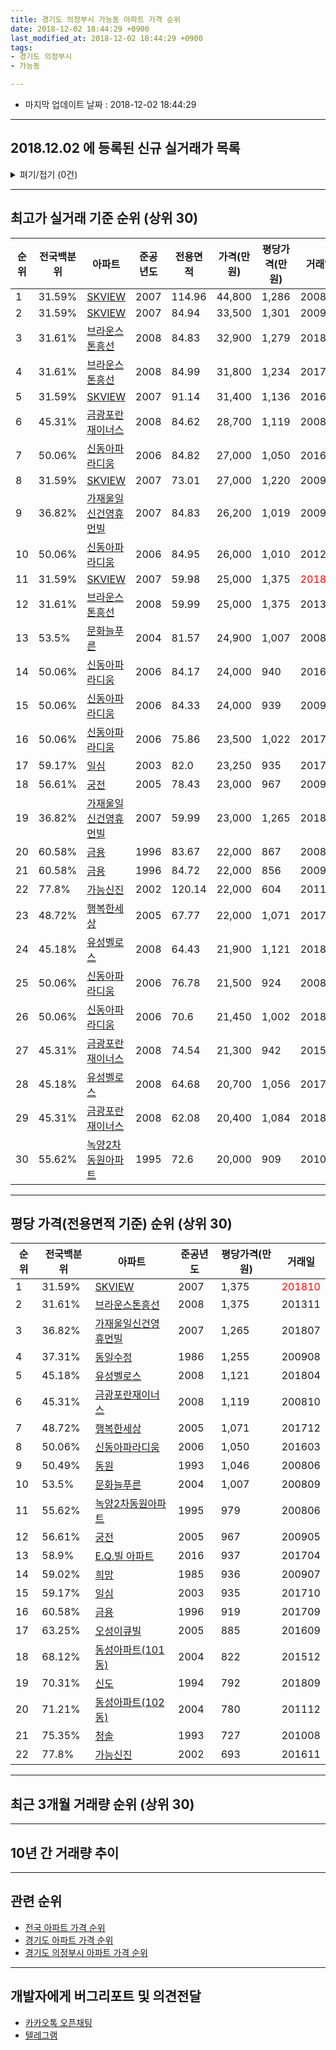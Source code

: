 ```yaml
---
title: 경기도 의정부시 가능동 아파트 가격 순위
date: 2018-12-02 18:44:29 +0900
last_modified_at: 2018-12-02 18:44:29 +0900
tags:
- 경기도 의정부시
- 가능동

---
```


* 마지막 업데이트 날짜 : 2018-12-02 18:44:29

---

## 2018.12.02 에 등록된 신규 실거래가 목록

<details>
<summary>펴기/접기 (0건)</summary>
<div markdown="1">

|아파트|전국백분위|준공년도|전용면적|가격(만원)|평당가격(만원)|거래일|
|---|---|---|---|---|---|---|
|없음|||||||


</div>
</details>

---

## 최고가 실거래 기준 순위 (상위 30)


|순위|전국백분위|아파트|준공년도|전용면적|가격(만원)|평당가격(만원)|거래일|
|---|---|---|---|---|---|---|---|
|1|31.59%|[SKVIEW](https://search.naver.com/search.naver?query=%EA%B2%BD%EA%B8%B0%EB%8F%84+%EC%9D%98%EC%A0%95%EB%B6%80%EC%8B%9C+%EA%B0%80%EB%8A%A5%EB%8F%99+SKVIEW)|2007|114.96|44,800|1,286|200802|
|2|31.59%|[SKVIEW](https://search.naver.com/search.naver?query=%EA%B2%BD%EA%B8%B0%EB%8F%84+%EC%9D%98%EC%A0%95%EB%B6%80%EC%8B%9C+%EA%B0%80%EB%8A%A5%EB%8F%99+SKVIEW)|2007|84.94|33,500|1,301|200911|
|3|31.61%|[브라운스톤흥선](https://search.naver.com/search.naver?query=%EA%B2%BD%EA%B8%B0%EB%8F%84+%EC%9D%98%EC%A0%95%EB%B6%80%EC%8B%9C+%EA%B0%80%EB%8A%A5%EB%8F%99+%EB%B8%8C%EB%9D%BC%EC%9A%B4%EC%8A%A4%ED%86%A4%ED%9D%A5%EC%84%A0)|2008|84.83|32,900|1,279|201809|
|4|31.61%|[브라운스톤흥선](https://search.naver.com/search.naver?query=%EA%B2%BD%EA%B8%B0%EB%8F%84+%EC%9D%98%EC%A0%95%EB%B6%80%EC%8B%9C+%EA%B0%80%EB%8A%A5%EB%8F%99+%EB%B8%8C%EB%9D%BC%EC%9A%B4%EC%8A%A4%ED%86%A4%ED%9D%A5%EC%84%A0)|2008|84.99|31,800|1,234|201708|
|5|31.59%|[SKVIEW](https://search.naver.com/search.naver?query=%EA%B2%BD%EA%B8%B0%EB%8F%84+%EC%9D%98%EC%A0%95%EB%B6%80%EC%8B%9C+%EA%B0%80%EB%8A%A5%EB%8F%99+SKVIEW)|2007|91.14|31,400|1,136|201610|
|6|45.31%|[금광포란재이너스](https://search.naver.com/search.naver?query=%EA%B2%BD%EA%B8%B0%EB%8F%84+%EC%9D%98%EC%A0%95%EB%B6%80%EC%8B%9C+%EA%B0%80%EB%8A%A5%EB%8F%99+%EA%B8%88%EA%B4%91%ED%8F%AC%EB%9E%80%EC%9E%AC%EC%9D%B4%EB%84%88%EC%8A%A4)|2008|84.62|28,700|1,119|200810|
|7|50.06%|[신동아파라디움](https://search.naver.com/search.naver?query=%EA%B2%BD%EA%B8%B0%EB%8F%84+%EC%9D%98%EC%A0%95%EB%B6%80%EC%8B%9C+%EA%B0%80%EB%8A%A5%EB%8F%99+%EC%8B%A0%EB%8F%99%EC%95%84%ED%8C%8C%EB%9D%BC%EB%94%94%EC%9B%80)|2006|84.82|27,000|1,050|201603|
|8|31.59%|[SKVIEW](https://search.naver.com/search.naver?query=%EA%B2%BD%EA%B8%B0%EB%8F%84+%EC%9D%98%EC%A0%95%EB%B6%80%EC%8B%9C+%EA%B0%80%EB%8A%A5%EB%8F%99+SKVIEW)|2007|73.01|27,000|1,220|200912|
|9|36.82%|[가재울일신건영휴먼빌](https://search.naver.com/search.naver?query=%EA%B2%BD%EA%B8%B0%EB%8F%84+%EC%9D%98%EC%A0%95%EB%B6%80%EC%8B%9C+%EA%B0%80%EB%8A%A5%EB%8F%99+%EA%B0%80%EC%9E%AC%EC%9A%B8%EC%9D%BC%EC%8B%A0%EA%B1%B4%EC%98%81%ED%9C%B4%EB%A8%BC%EB%B9%8C)|2007|84.83|26,200|1,019|200910|
|10|50.06%|[신동아파라디움](https://search.naver.com/search.naver?query=%EA%B2%BD%EA%B8%B0%EB%8F%84+%EC%9D%98%EC%A0%95%EB%B6%80%EC%8B%9C+%EA%B0%80%EB%8A%A5%EB%8F%99+%EC%8B%A0%EB%8F%99%EC%95%84%ED%8C%8C%EB%9D%BC%EB%94%94%EC%9B%80)|2006|84.95|26,000|1,010|201205|
|11|31.59%|[SKVIEW](https://search.naver.com/search.naver?query=%EA%B2%BD%EA%B8%B0%EB%8F%84+%EC%9D%98%EC%A0%95%EB%B6%80%EC%8B%9C+%EA%B0%80%EB%8A%A5%EB%8F%99+SKVIEW)|2007|59.98|25,000|1,375|<span style="color:red">201810</span>|
|12|31.61%|[브라운스톤흥선](https://search.naver.com/search.naver?query=%EA%B2%BD%EA%B8%B0%EB%8F%84+%EC%9D%98%EC%A0%95%EB%B6%80%EC%8B%9C+%EA%B0%80%EB%8A%A5%EB%8F%99+%EB%B8%8C%EB%9D%BC%EC%9A%B4%EC%8A%A4%ED%86%A4%ED%9D%A5%EC%84%A0)|2008|59.99|25,000|1,375|201311|
|13|53.5%|[문화늘푸른](https://search.naver.com/search.naver?query=%EA%B2%BD%EA%B8%B0%EB%8F%84+%EC%9D%98%EC%A0%95%EB%B6%80%EC%8B%9C+%EA%B0%80%EB%8A%A5%EB%8F%99+%EB%AC%B8%ED%99%94%EB%8A%98%ED%91%B8%EB%A5%B8)|2004|81.57|24,900|1,007|200809|
|14|50.06%|[신동아파라디움](https://search.naver.com/search.naver?query=%EA%B2%BD%EA%B8%B0%EB%8F%84+%EC%9D%98%EC%A0%95%EB%B6%80%EC%8B%9C+%EA%B0%80%EB%8A%A5%EB%8F%99+%EC%8B%A0%EB%8F%99%EC%95%84%ED%8C%8C%EB%9D%BC%EB%94%94%EC%9B%80)|2006|84.17|24,000|940|201610|
|15|50.06%|[신동아파라디움](https://search.naver.com/search.naver?query=%EA%B2%BD%EA%B8%B0%EB%8F%84+%EC%9D%98%EC%A0%95%EB%B6%80%EC%8B%9C+%EA%B0%80%EB%8A%A5%EB%8F%99+%EC%8B%A0%EB%8F%99%EC%95%84%ED%8C%8C%EB%9D%BC%EB%94%94%EC%9B%80)|2006|84.33|24,000|939|200908|
|16|50.06%|[신동아파라디움](https://search.naver.com/search.naver?query=%EA%B2%BD%EA%B8%B0%EB%8F%84+%EC%9D%98%EC%A0%95%EB%B6%80%EC%8B%9C+%EA%B0%80%EB%8A%A5%EB%8F%99+%EC%8B%A0%EB%8F%99%EC%95%84%ED%8C%8C%EB%9D%BC%EB%94%94%EC%9B%80)|2006|75.86|23,500|1,022|201709|
|17|59.17%|[일심](https://search.naver.com/search.naver?query=%EA%B2%BD%EA%B8%B0%EB%8F%84+%EC%9D%98%EC%A0%95%EB%B6%80%EC%8B%9C+%EA%B0%80%EB%8A%A5%EB%8F%99+%EC%9D%BC%EC%8B%AC)|2003|82.0|23,250|935|201710|
|18|56.61%|[궁전](https://search.naver.com/search.naver?query=%EA%B2%BD%EA%B8%B0%EB%8F%84+%EC%9D%98%EC%A0%95%EB%B6%80%EC%8B%9C+%EA%B0%80%EB%8A%A5%EB%8F%99+%EA%B6%81%EC%A0%84)|2005|78.43|23,000|967|200905|
|19|36.82%|[가재울일신건영휴먼빌](https://search.naver.com/search.naver?query=%EA%B2%BD%EA%B8%B0%EB%8F%84+%EC%9D%98%EC%A0%95%EB%B6%80%EC%8B%9C+%EA%B0%80%EB%8A%A5%EB%8F%99+%EA%B0%80%EC%9E%AC%EC%9A%B8%EC%9D%BC%EC%8B%A0%EA%B1%B4%EC%98%81%ED%9C%B4%EB%A8%BC%EB%B9%8C)|2007|59.99|23,000|1,265|201807|
|20|60.58%|[금용](https://search.naver.com/search.naver?query=%EA%B2%BD%EA%B8%B0%EB%8F%84+%EC%9D%98%EC%A0%95%EB%B6%80%EC%8B%9C+%EA%B0%80%EB%8A%A5%EB%8F%99+%EA%B8%88%EC%9A%A9)|1996|83.67|22,000|867|200807|
|21|60.58%|[금용](https://search.naver.com/search.naver?query=%EA%B2%BD%EA%B8%B0%EB%8F%84+%EC%9D%98%EC%A0%95%EB%B6%80%EC%8B%9C+%EA%B0%80%EB%8A%A5%EB%8F%99+%EA%B8%88%EC%9A%A9)|1996|84.72|22,000|856|200905|
|22|77.8%|[가능신진](https://search.naver.com/search.naver?query=%EA%B2%BD%EA%B8%B0%EB%8F%84+%EC%9D%98%EC%A0%95%EB%B6%80%EC%8B%9C+%EA%B0%80%EB%8A%A5%EB%8F%99+%EA%B0%80%EB%8A%A5%EC%8B%A0%EC%A7%84)|2002|120.14|22,000|604|201104|
|23|48.72%|[행복한세상](https://search.naver.com/search.naver?query=%EA%B2%BD%EA%B8%B0%EB%8F%84+%EC%9D%98%EC%A0%95%EB%B6%80%EC%8B%9C+%EA%B0%80%EB%8A%A5%EB%8F%99+%ED%96%89%EB%B3%B5%ED%95%9C%EC%84%B8%EC%83%81)|2005|67.77|22,000|1,071|201712|
|24|45.18%|[유성벨로스](https://search.naver.com/search.naver?query=%EA%B2%BD%EA%B8%B0%EB%8F%84+%EC%9D%98%EC%A0%95%EB%B6%80%EC%8B%9C+%EA%B0%80%EB%8A%A5%EB%8F%99+%EC%9C%A0%EC%84%B1%EB%B2%A8%EB%A1%9C%EC%8A%A4)|2008|64.43|21,900|1,121|201804|
|25|50.06%|[신동아파라디움](https://search.naver.com/search.naver?query=%EA%B2%BD%EA%B8%B0%EB%8F%84+%EC%9D%98%EC%A0%95%EB%B6%80%EC%8B%9C+%EA%B0%80%EB%8A%A5%EB%8F%99+%EC%8B%A0%EB%8F%99%EC%95%84%ED%8C%8C%EB%9D%BC%EB%94%94%EC%9B%80)|2006|76.78|21,500|924|200809|
|26|50.06%|[신동아파라디움](https://search.naver.com/search.naver?query=%EA%B2%BD%EA%B8%B0%EB%8F%84+%EC%9D%98%EC%A0%95%EB%B6%80%EC%8B%9C+%EA%B0%80%EB%8A%A5%EB%8F%99+%EC%8B%A0%EB%8F%99%EC%95%84%ED%8C%8C%EB%9D%BC%EB%94%94%EC%9B%80)|2006|70.6|21,450|1,002|201809|
|27|45.31%|[금광포란재이너스](https://search.naver.com/search.naver?query=%EA%B2%BD%EA%B8%B0%EB%8F%84+%EC%9D%98%EC%A0%95%EB%B6%80%EC%8B%9C+%EA%B0%80%EB%8A%A5%EB%8F%99+%EA%B8%88%EA%B4%91%ED%8F%AC%EB%9E%80%EC%9E%AC%EC%9D%B4%EB%84%88%EC%8A%A4)|2008|74.54|21,300|942|201510|
|28|45.18%|[유성벨로스](https://search.naver.com/search.naver?query=%EA%B2%BD%EA%B8%B0%EB%8F%84+%EC%9D%98%EC%A0%95%EB%B6%80%EC%8B%9C+%EA%B0%80%EB%8A%A5%EB%8F%99+%EC%9C%A0%EC%84%B1%EB%B2%A8%EB%A1%9C%EC%8A%A4)|2008|64.68|20,700|1,056|201710|
|29|45.31%|[금광포란재이너스](https://search.naver.com/search.naver?query=%EA%B2%BD%EA%B8%B0%EB%8F%84+%EC%9D%98%EC%A0%95%EB%B6%80%EC%8B%9C+%EA%B0%80%EB%8A%A5%EB%8F%99+%EA%B8%88%EA%B4%91%ED%8F%AC%EB%9E%80%EC%9E%AC%EC%9D%B4%EB%84%88%EC%8A%A4)|2008|62.08|20,400|1,084|201803|
|30|55.62%|[녹양2차동원아파트](https://search.naver.com/search.naver?query=%EA%B2%BD%EA%B8%B0%EB%8F%84+%EC%9D%98%EC%A0%95%EB%B6%80%EC%8B%9C+%EA%B0%80%EB%8A%A5%EB%8F%99+%EB%85%B9%EC%96%912%EC%B0%A8%EB%8F%99%EC%9B%90%EC%95%84%ED%8C%8C%ED%8A%B8)|1995|72.6|20,000|909|201004|


---

## 평당 가격(전용면적 기준) 순위 (상위 30)


|순위|전국백분위|아파트|준공년도|평당가격(만원)|거래일|
|---|---|---|---|---|---|
|1|31.59%|[SKVIEW](https://search.naver.com/search.naver?query=%EA%B2%BD%EA%B8%B0%EB%8F%84+%EC%9D%98%EC%A0%95%EB%B6%80%EC%8B%9C+%EA%B0%80%EB%8A%A5%EB%8F%99+SKVIEW)|2007|1,375|<span style="color:red">201810</span>|
|2|31.61%|[브라운스톤흥선](https://search.naver.com/search.naver?query=%EA%B2%BD%EA%B8%B0%EB%8F%84+%EC%9D%98%EC%A0%95%EB%B6%80%EC%8B%9C+%EA%B0%80%EB%8A%A5%EB%8F%99+%EB%B8%8C%EB%9D%BC%EC%9A%B4%EC%8A%A4%ED%86%A4%ED%9D%A5%EC%84%A0)|2008|1,375|201311|
|3|36.82%|[가재울일신건영휴먼빌](https://search.naver.com/search.naver?query=%EA%B2%BD%EA%B8%B0%EB%8F%84+%EC%9D%98%EC%A0%95%EB%B6%80%EC%8B%9C+%EA%B0%80%EB%8A%A5%EB%8F%99+%EA%B0%80%EC%9E%AC%EC%9A%B8%EC%9D%BC%EC%8B%A0%EA%B1%B4%EC%98%81%ED%9C%B4%EB%A8%BC%EB%B9%8C)|2007|1,265|201807|
|4|37.31%|[동일수정](https://search.naver.com/search.naver?query=%EA%B2%BD%EA%B8%B0%EB%8F%84+%EC%9D%98%EC%A0%95%EB%B6%80%EC%8B%9C+%EA%B0%80%EB%8A%A5%EB%8F%99+%EB%8F%99%EC%9D%BC%EC%88%98%EC%A0%95)|1986|1,255|200908|
|5|45.18%|[유성벨로스](https://search.naver.com/search.naver?query=%EA%B2%BD%EA%B8%B0%EB%8F%84+%EC%9D%98%EC%A0%95%EB%B6%80%EC%8B%9C+%EA%B0%80%EB%8A%A5%EB%8F%99+%EC%9C%A0%EC%84%B1%EB%B2%A8%EB%A1%9C%EC%8A%A4)|2008|1,121|201804|
|6|45.31%|[금광포란재이너스](https://search.naver.com/search.naver?query=%EA%B2%BD%EA%B8%B0%EB%8F%84+%EC%9D%98%EC%A0%95%EB%B6%80%EC%8B%9C+%EA%B0%80%EB%8A%A5%EB%8F%99+%EA%B8%88%EA%B4%91%ED%8F%AC%EB%9E%80%EC%9E%AC%EC%9D%B4%EB%84%88%EC%8A%A4)|2008|1,119|200810|
|7|48.72%|[행복한세상](https://search.naver.com/search.naver?query=%EA%B2%BD%EA%B8%B0%EB%8F%84+%EC%9D%98%EC%A0%95%EB%B6%80%EC%8B%9C+%EA%B0%80%EB%8A%A5%EB%8F%99+%ED%96%89%EB%B3%B5%ED%95%9C%EC%84%B8%EC%83%81)|2005|1,071|201712|
|8|50.06%|[신동아파라디움](https://search.naver.com/search.naver?query=%EA%B2%BD%EA%B8%B0%EB%8F%84+%EC%9D%98%EC%A0%95%EB%B6%80%EC%8B%9C+%EA%B0%80%EB%8A%A5%EB%8F%99+%EC%8B%A0%EB%8F%99%EC%95%84%ED%8C%8C%EB%9D%BC%EB%94%94%EC%9B%80)|2006|1,050|201603|
|9|50.49%|[동원](https://search.naver.com/search.naver?query=%EA%B2%BD%EA%B8%B0%EB%8F%84+%EC%9D%98%EC%A0%95%EB%B6%80%EC%8B%9C+%EA%B0%80%EB%8A%A5%EB%8F%99+%EB%8F%99%EC%9B%90)|1993|1,046|200806|
|10|53.5%|[문화늘푸른](https://search.naver.com/search.naver?query=%EA%B2%BD%EA%B8%B0%EB%8F%84+%EC%9D%98%EC%A0%95%EB%B6%80%EC%8B%9C+%EA%B0%80%EB%8A%A5%EB%8F%99+%EB%AC%B8%ED%99%94%EB%8A%98%ED%91%B8%EB%A5%B8)|2004|1,007|200809|
|11|55.62%|[녹양2차동원아파트](https://search.naver.com/search.naver?query=%EA%B2%BD%EA%B8%B0%EB%8F%84+%EC%9D%98%EC%A0%95%EB%B6%80%EC%8B%9C+%EA%B0%80%EB%8A%A5%EB%8F%99+%EB%85%B9%EC%96%912%EC%B0%A8%EB%8F%99%EC%9B%90%EC%95%84%ED%8C%8C%ED%8A%B8)|1995|979|200806|
|12|56.61%|[궁전](https://search.naver.com/search.naver?query=%EA%B2%BD%EA%B8%B0%EB%8F%84+%EC%9D%98%EC%A0%95%EB%B6%80%EC%8B%9C+%EA%B0%80%EB%8A%A5%EB%8F%99+%EA%B6%81%EC%A0%84)|2005|967|200905|
|13|58.9%|[E.Q.빌 아파트](https://search.naver.com/search.naver?query=%EA%B2%BD%EA%B8%B0%EB%8F%84+%EC%9D%98%EC%A0%95%EB%B6%80%EC%8B%9C+%EA%B0%80%EB%8A%A5%EB%8F%99+E.Q.%EB%B9%8C+%EC%95%84%ED%8C%8C%ED%8A%B8)|2016|937|201704|
|14|59.02%|[희망](https://search.naver.com/search.naver?query=%EA%B2%BD%EA%B8%B0%EB%8F%84+%EC%9D%98%EC%A0%95%EB%B6%80%EC%8B%9C+%EA%B0%80%EB%8A%A5%EB%8F%99+%ED%9D%AC%EB%A7%9D)|1985|936|200907|
|15|59.17%|[일심](https://search.naver.com/search.naver?query=%EA%B2%BD%EA%B8%B0%EB%8F%84+%EC%9D%98%EC%A0%95%EB%B6%80%EC%8B%9C+%EA%B0%80%EB%8A%A5%EB%8F%99+%EC%9D%BC%EC%8B%AC)|2003|935|201710|
|16|60.58%|[금용](https://search.naver.com/search.naver?query=%EA%B2%BD%EA%B8%B0%EB%8F%84+%EC%9D%98%EC%A0%95%EB%B6%80%EC%8B%9C+%EA%B0%80%EB%8A%A5%EB%8F%99+%EA%B8%88%EC%9A%A9)|1996|919|201709|
|17|63.25%|[오성이큐빌](https://search.naver.com/search.naver?query=%EA%B2%BD%EA%B8%B0%EB%8F%84+%EC%9D%98%EC%A0%95%EB%B6%80%EC%8B%9C+%EA%B0%80%EB%8A%A5%EB%8F%99+%EC%98%A4%EC%84%B1%EC%9D%B4%ED%81%90%EB%B9%8C)|2005|885|201609|
|18|68.12%|[동성아파트(101동)](https://search.naver.com/search.naver?query=%EA%B2%BD%EA%B8%B0%EB%8F%84+%EC%9D%98%EC%A0%95%EB%B6%80%EC%8B%9C+%EA%B0%80%EB%8A%A5%EB%8F%99+%EB%8F%99%EC%84%B1%EC%95%84%ED%8C%8C%ED%8A%B8%28101%EB%8F%99%29)|2004|822|201512|
|19|70.31%|[신도](https://search.naver.com/search.naver?query=%EA%B2%BD%EA%B8%B0%EB%8F%84+%EC%9D%98%EC%A0%95%EB%B6%80%EC%8B%9C+%EA%B0%80%EB%8A%A5%EB%8F%99+%EC%8B%A0%EB%8F%84)|1994|792|201809|
|20|71.21%|[동성아파트(102동)](https://search.naver.com/search.naver?query=%EA%B2%BD%EA%B8%B0%EB%8F%84+%EC%9D%98%EC%A0%95%EB%B6%80%EC%8B%9C+%EA%B0%80%EB%8A%A5%EB%8F%99+%EB%8F%99%EC%84%B1%EC%95%84%ED%8C%8C%ED%8A%B8%28102%EB%8F%99%29)|2004|780|201112|
|21|75.35%|[청솔](https://search.naver.com/search.naver?query=%EA%B2%BD%EA%B8%B0%EB%8F%84+%EC%9D%98%EC%A0%95%EB%B6%80%EC%8B%9C+%EA%B0%80%EB%8A%A5%EB%8F%99+%EC%B2%AD%EC%86%94)|1993|727|201008|
|22|77.8%|[가능신진](https://search.naver.com/search.naver?query=%EA%B2%BD%EA%B8%B0%EB%8F%84+%EC%9D%98%EC%A0%95%EB%B6%80%EC%8B%9C+%EA%B0%80%EB%8A%A5%EB%8F%99+%EA%B0%80%EB%8A%A5%EC%8B%A0%EC%A7%84)|2002|693|201611|


---

## 최근 3개월 거래량 순위 (상위 30)


<div style="width:100%;">
    <canvas id="deal_count_ranking" height="250"></canvas>
</div>


<script>
new Chart(document.getElementById("deal_count_ranking"), {
    type: 'horizontalBar',
    data: {
        labels: ['SKVIEW', '브라운스톤흥선', '동원', '신도', '금광포란재이너스', '일심', 'E.Q.빌 아파트'],
        datasets: [{
            label: '실거래 수',
            data: [11, 6, 4, 3, 2, 1, 1],
            borderColor: "rgba(255, 0, 128, 1)",
            backgroundColor: "rgba(255, 0, 128, 0.5)",
            fill: false,
        }]
    },
    options: {
        responsive: true,
        title: {
            display: true,
            text: '최근 3개월 거래량 순위'
        },
        tooltips: {
            mode: 'index',
            intersect: false,
            callbacks: {
                title: function(tooltipItems, data) {
                    return "실거래 수:";
                },
                label: function(tooltipItem, data) {
                    return data.labels[tooltipItem.index] + ": " + tooltipItem.xLabel;
                }
            }
        },
        hover: {
            mode: 'nearest',
            intersect: true
        },
        scales: {
            xAxes: [{
                display: true,
                scaleLabel: {
                    display: true,
                    labelString: '실거래 수'
                },
                ticks: {
                    suggestedMin: 0,
                }
            }],
            yAxes: [{
                display: true,
                ticks: {
                    autoSkip: false,
                    callback: function(value, index, values) {
                        if (value.length > 15)
                            return value.substr(0, 13) + "...";
                        else
                            return value;
                    }
                },
                scaleLabel: {
                    display: false,
                }
            }]
        }
    }
});

</script>


---

## 10년 간 거래량 추이


<div style="width:100%;">
    <canvas id="deal_progress" height="250"></canvas>
</div>

<script>
new Chart(document.getElementById("deal_progress"), {
    type: 'line',
    data: {
        labels: ['200812','200901','200902','200903','200904','200905','200906','200907','200908','200909','200910','200911','200912','201001','201002','201003','201004','201005','201006','201007','201008','201009','201010','201011','201012','201101','201102','201103','201104','201105','201106','201107','201108','201109','201110','201111','201112','201201','201202','201203','201204','201205','201206','201207','201208','201209','201210','201211','201212','201301','201302','201303','201304','201305','201306','201307','201308','201309','201310','201311','201312','201401','201402','201403','201404','201405','201406','201407','201408','201409','201410','201411','201412','201501','201502','201503','201504','201505','201506','201507','201508','201509','201510','201511','201512','201601','201602','201603','201604','201605','201606','201607','201608','201609','201610','201611','201612','201701','201702','201703','201704','201705','201706','201707','201708','201709','201710','201711','201712','201801','201802','201803','201804','201805','201806','201807','201808','201809','201810','201811','201812'],
        datasets: [{
            label: '실거래 수',
            pointRadius: 1,
            data: [0, 2, 3, 4, 8, 17, 22, 14, 20, 29, 8, 8, 6, 6, 8, 15, 15, 6, 3, 12, 12, 7, 14, 18, 16, 16, 23, 23, 20, 9, 11, 11, 17, 21, 8, 13, 8, 5, 19, 11, 6, 12, 14, 13, 11, 15, 13, 3, 7, 5, 18, 11, 18, 17, 15, 12, 19, 17, 28, 15, 11, 13, 22, 23, 17, 12, 12, 17, 18, 20, 25, 16, 13, 23, 30, 40, 33, 28, 40, 28, 36, 40, 29, 21, 15, 26, 19, 29, 32, 31, 21, 41, 34, 26, 40, 21, 17, 13, 22, 20, 30, 30, 29, 31, 22, 19, 25, 19, 14, 19, 11, 24, 14, 21, 15, 25, 24, 24, 17, 11, 0],
            borderColor: "rgba(255, 201, 14, 1)",
            backgroundColor: "rgba(255, 201, 14, 0.5)",
            fill: true,
        }]
    },
    options: {
        responsive: true,
        title: {
            display: true,
            text: '10년간 거래량 추이'
        },
        tooltips: {
            mode: 'index',
            intersect: false,
        },
        hover: {
            mode: 'nearest',
            intersect: true
        },
        scales: {
            xAxes: [{
                display: true,
                scaleLabel: {
                    display: true,
                    labelString: '년/월'
                }
            }],
            yAxes: [{
                display: true,
                ticks: {
                    suggestedMin: 0,
                },
                scaleLabel: {
                    display: true,
                    labelString: '실거래 수'
                }
            }]
        }
    }
});

</script>


---

## 관련 순위

- [전국 아파트 가격 순위](https://inasie.github.io/apt-ranking/전국)
- [경기도 아파트 가격 순위](https://inasie.github.io/apt-ranking/경기도)
- [경기도 의정부시 아파트 가격 순위](https://inasie.github.io/apt-ranking/경기도-의정부시)


---

## 개발자에게 버그리포트 및 의견전달

- [카카오톡 오픈채팅](https://open.kakao.com/o/gLJUAP4)
- [텔레그램](https://t.me/inasie)

